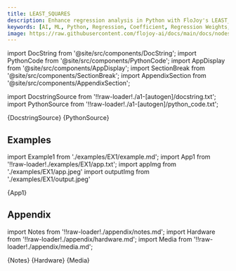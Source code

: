 ```yaml
---
title: LEAST_SQUARES
description: Enhance regression analysis in Python with FloJoy's LEAST_SQUARES node which will empower you to optimize model accuracy and make data-driven decisions efficiently.
keywords: [AI, ML, Python, Regression, Coefficient, Regression Weights, OrderedPair]
image: https://raw.githubusercontent.com/flojoy-ai/docs/main/docs/nodes/AI_ML/REGRESSION/LEAST_SQUARES/examples/EX1/output.jpeg
---
```


[//]: # (Custom component imports)

import DocString from '@site/src/components/DocString';
import PythonCode from '@site/src/components/PythonCode';
import AppDisplay from '@site/src/components/AppDisplay';
import SectionBreak from '@site/src/components/SectionBreak';
import AppendixSection from '@site/src/components/AppendixSection';

[//]: # (Docstring)

import DocstringSource from '!!raw-loader!./a1-[autogen]/docstring.txt';
import PythonSource from '!!raw-loader!./a1-[autogen]/python_code.txt';

<DocString>{DocstringSource}</DocString>
<PythonCode GLink='AI_ML/REGRESSION/LEAST_SQUARES/LEAST_SQUARES.py'>{PythonSource}</PythonCode>

<SectionBreak />

[//]: # (Examples)

## Examples

import Example1 from './examples/EX1/example.md';
import App1 from '!!raw-loader!./examples/EX1/app.txt';
import appImg from './examples/EX1/app.jpeg'
import outputImg from './examples/EX1/output.jpeg'

<AppDisplay 
    nodeLabel='LEAST_SQUARES'
    appImg={appImg}
    outputImg={outputImg}
    >
    {App1}
</AppDisplay>

<Example1 />

<SectionBreak />

[//]: # (Appendix)

## Appendix

import Notes from '!!raw-loader!./appendix/notes.md';
import Hardware from '!!raw-loader!./appendix/hardware.md';
import Media from '!!raw-loader!./appendix/media.md';

<AppendixSection index={0} folderPath='nodes/AI_ML/REGRESSION/LEAST_SQUARES/appendix/'>{Notes}</AppendixSection>
<AppendixSection index={1} folderPath='nodes/AI_ML/REGRESSION/LEAST_SQUARES/appendix/'>{Hardware}</AppendixSection>
<AppendixSection index={2} folderPath='nodes/AI_ML/REGRESSION/LEAST_SQUARES/appendix/'>{Media}</AppendixSection>